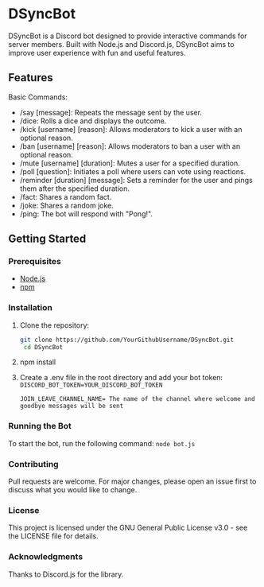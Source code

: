 # DSyncBot

DSyncBot is a Discord bot designed to provide interactive commands for server members. Built with Node.js and Discord.js, DSyncBot aims to improve user experience with fun and useful features.

## Features

Basic Commands:

- /say [message]: Repeats the message sent by the user.
- /dice: Rolls a dice and displays the outcome.
- /kick [username] [reason]: Allows moderators to kick a user with an optional reason.
- /ban [username] [reason]: Allows moderators to ban a user with an optional reason.
- /mute [username] [duration]: Mutes a user for a specified duration.
- /poll [question]: Initiates a poll where users can vote using reactions.
- /reminder [duration] [message]: Sets a reminder for the user and pings them after the specified duration.
- /fact: Shares a random fact.
- /joke: Shares a random joke.
- /ping: The bot will respond with "Pong!".

## Getting Started

### Prerequisites

- [Node.js](https://nodejs.org/)
- [npm](https://www.npmjs.com/)

### Installation

1. Clone the repository:
   ```bash
   git clone https://github.com/YourGithubUsername/DSyncBot.git
    cd DSyncBot
2. npm install
3. Create a .env file in the root directory and add your bot token:
   ```DISCORD_BOT_TOKEN=YOUR_DISCORD_BOT_TOKEN```

   ```JOIN_LEAVE_CHANNEL_NAME= The name of the channel where welcome and goodbye messages will be sent```

### Running the Bot
To start the bot, run the following command:
```node bot.js```

### Contributing
Pull requests are welcome. For major changes, please open an issue first to discuss what you would like to change.

### License
This project is licensed under the GNU General Public License v3.0 - see the LICENSE file for details.

### Acknowledgments
Thanks to Discord.js for the library.
